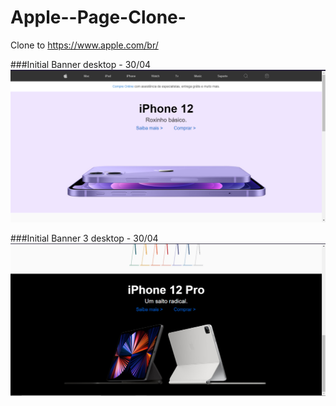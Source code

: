 # Apple--Page-Clone-
Clone to https://www.apple.com/br/


###Initial Banner desktop - 30/04
<img src="https://github.com/RafaelCardoso11/Apple--Page-Clone-/blob/master/Apple-initialt_1.png" alt="Banner-initial-desktop">


###Initial Banner 3 desktop - 30/04
<img src="https://github.com/RafaelCardoso11/Apple--Page-Clone-/blob/master/banner-tertiary_1.png" alt="Banner-initial-desktop">

